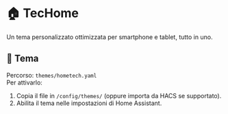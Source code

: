 # 🏠 TecHome

Un tema personalizzato ottimizzata per smartphone e tablet, tutto in uno.

## 🎨 Tema

Percorso: `themes/hometech.yaml`  
Per attivarlo:
1. Copia il file in `/config/themes/` (oppure importa da HACS se supportato).
2. Abilita il tema nelle impostazioni di Home Assistant.

